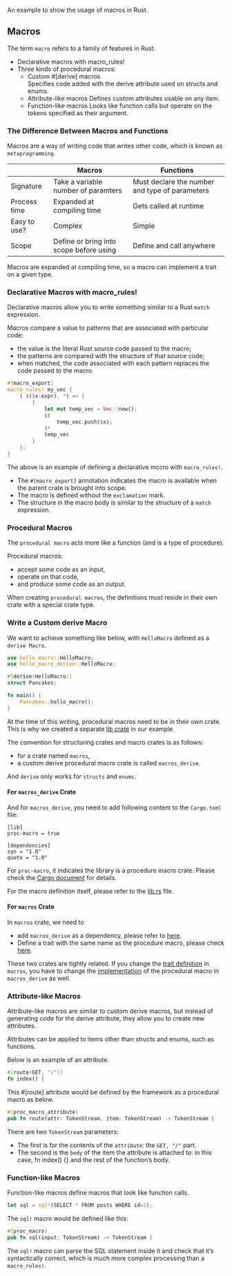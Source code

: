 An example to show the usage of macros in Rust.

## Macros

The term `macro` refers to a family of features in Rust: 
- Declarative macros with macro_rules! 
- Three kinds of procedural macros:
    - Custom #[derive] macros  
      Specifies code added with the derive attribute used on structs and enums.
    - Attribute-like macros
      Defines custom attributes usable on any item.
    - Function-like macros
      Looks like function calls but operate on the tokens specified as their argument.

### The Difference Between Macros and Functions

Macros are a way of writing code that writes other code, which is known as `metaprogramming`.

|                 | Macros                                   | Functions                                       |
|-----------------| -----------------------------------------|-------------------------------------------------|
| Signature       | Take a variable number of paramters      | Must declare the number and type of parameters  |
| Process time    | Expanded at compiling time               | Gets called at runtime                          |
| Easy to use?    | Complex                                  | Simple                                          |
| Scope           | Define or bring into scope before using  | Define and call anywhere                        |

Macros are expanded at compiling time, so a macro can implement a trait on a given type.

### Declarative Macros with macro_rules!

Declarative macros allow you to write something similar to a Rust `match` expression.

Macros compare a value to patterns that are associated with particular code:
- the value is the literal Rust source code passed to the macro;
- the patterns are compared with the structure of that source code;
- when matched, the code associated with each pattern replaces the code passed to the macro.

```rust
#[macro_export]
macro_rules! my_vec {
    ( $($x:expr), *) => {
        {
            let mut temp_vec = Vec::new();
            $(
                temp_vec.push($x);
            )*
            temp_vec
        }
    };
}
```

The above is an example of defining a declarative mccro with `macro_rules!`.
- The `#[macro_export]` annotation indicates the macro is available when the parent crate is brought into scope.
- The macro is defined without the `exclamation` mark.
- The structure in the macro body is similar to the structure of a `match` expression.

### Procedural Macros

The `procedural macro` acts more like a function (and is a type of procedure).

Procedural macros:
- accept some code as an input,
- operate on that code,
- and produce some code as an output.

When creating `procedural macros`, the definitions must reside in their own crate with a special crate type.

### Write a Custom derive Macro

We want to achieve something like below, with `HelloMacro` defined as a `derive Macro`. 

```rust
use hello_macro::HelloMacro;
use hello_macro_derive::HelloMacro;

#[derive(HelloMacro)]
struct Pancakes;

fn main() {
    Pancakes::hello_macro();
}
```

At the time of this writing, procedural macros need to be in their own crate. This is why we created a separate [lib crate](./macros_derive/) in our example.

The convention for structuring crates and macro crates is as follows: 
- for a crate named `macros`, 
- a custom derive procedural macro crate is called `macros_derive`. 

And `derive` only works for `structs` and `enums`.

#### For `macros_derive` Crate

And for `macros_derive`, you need to add following content to the `Cargo.toml` file:

```
[lib]
proc-macro = true

[dependencies]
syn = "1.0"
quote = "1.0"
```

For `proc-macro`, it indicates the library is a procedure macro crate. Please check the [Cargo document](https://doc.rust-lang.org/cargo/reference/cargo-targets.html#the-proc-macro-field) for details.

For the macro definition itself, please refer to the [lib.rs](./macros_derive/src/lib.rs) file.

#### For `macros` Crate

In `macros` crate, we need to
- add `macros_derive` as a dependency, please refer to [here](./macros/Cargo.toml#L9).
- Define a trait with the same name as the procedure macro, please check [here](./macros/src/lib.rs#L35).

These two crates are tightly related. If you change the [trait definition](./macros/src/lib.rs#L35) in `macros`, you have to change the [implementation](./macros_derive/src/lib.rs#L6) of the procedural macro in `macros_derive` as well. 

### Attribute-like Macros

Attribute-like macros are similar to custom derive macros, but instead of generating code for the derive attribute, they allow you to create new attributes.

Attributes can be applied to items other than structs and enums, such as functions.

Below is an example of an attribute.

```rust
#[route(GET, "/")]
fn index() {
```

This #[route] attribute would be defined by the framework as a procedural macro as below.

```rust
#[proc_macro_attribute]
pub fn route(attr: TokenStream, item: TokenStream) -> TokenStream {
```

There are two `TokenStream` parameters:
- The first is for the contents of the `attribute`: the `GET, "/"` part. 
- The second is the `body` of the item the attribute is attached to: in this case, fn index() {} and the rest of the function’s body.

### Function-like Macros

Function-like macros define macros that look like function calls.

```rust
let sql = sql!(SELECT * FROM posts WHERE id=1);
```

The `sql!` macro would be defined like this:

```rust
#[proc_macro]
pub fn sql(input: TokenStream) -> TokenStream {
```

The `sql!` macro can parse the SQL statement inside it and check that it’s syntactically correct, which is much more complex processing than a `macro_rules!`.
